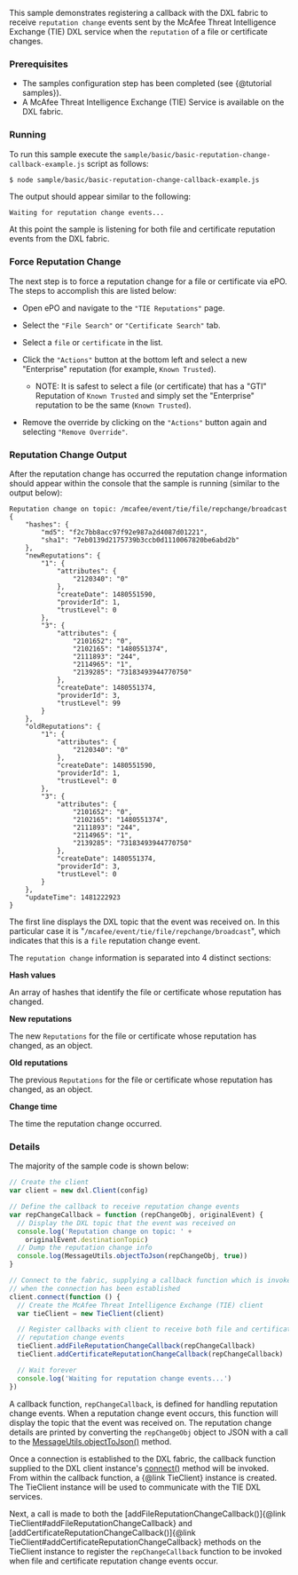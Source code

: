 This sample demonstrates registering a callback with the DXL fabric to receive
`reputation change` events sent by the McAfee Threat Intelligence Exchange (TIE)
DXL service when the `reputation` of a file or certificate changes.

### Prerequisites

* The samples configuration step has been completed (see {@tutorial samples}).
* A McAfee Threat Intelligence Exchange (TIE) Service is available on the DXL
  fabric.

### Running

To run this sample execute the
`sample/basic/basic-reputation-change-callback-example.js` script as follows:

```sh
$ node sample/basic/basic-reputation-change-callback-example.js
```

The output should appear similar to the following:

```
Waiting for reputation change events...
```

At this point the sample is listening for both file and certificate reputation
events from the DXL fabric.

### Force Reputation Change

The next step is to force a reputation change for a file or certificate via ePO.
The steps to accomplish this are listed below:

  * Open ePO and navigate to the `"TIE Reputations"` page.

  * Select the `"File Search"` or `"Certificate Search"` tab.

  * Select a `file` or `certificate` in the list.

  * Click the `"Actions"` button at the bottom left and select a new
    "Enterprise" reputation (for example, `Known Trusted`).

    * NOTE: It is safest to select a file (or certificate) that has a "GTI"
      Reputation of `Known Trusted` and simply set the "Enterprise" reputation
      to be the same (`Known Trusted`).

  * Remove the override by clicking on the `"Actions"` button again and
    selecting `"Remove Override"`.

### Reputation Change Output

After the reputation change has occurred the reputation change information
should appear within the console that the sample is running (similar to the
output below):

```
Reputation change on topic: /mcafee/event/tie/file/repchange/broadcast
{
    "hashes": {
        "md5": "f2c7bb8acc97f92e987a2d4087d01221",
        "sha1": "7eb0139d2175739b3ccb0d1110067820be6abd2b"
    },
    "newReputations": {
        "1": {
            "attributes": {
                "2120340": "0"
            },
            "createDate": 1480551590,
            "providerId": 1,
            "trustLevel": 0
        },
        "3": {
            "attributes": {
                "2101652": "0",
                "2102165": "1480551374",
                "2111893": "244",
                "2114965": "1",
                "2139285": "73183493944770750"
            },
            "createDate": 1480551374,
            "providerId": 3,
            "trustLevel": 99
        }
    },
    "oldReputations": {
        "1": {
            "attributes": {
                "2120340": "0"
            },
            "createDate": 1480551590,
            "providerId": 1,
            "trustLevel": 0
        },
        "3": {
            "attributes": {
                "2101652": "0",
                "2102165": "1480551374",
                "2111893": "244",
                "2114965": "1",
                "2139285": "73183493944770750"
            },
            "createDate": 1480551374,
            "providerId": 3,
            "trustLevel": 0
        }
    },
    "updateTime": 1481222923
}
```

The first line displays the DXL topic that the event was received on. In this
particular case it is "`/mcafee/event/tie/file/repchange/broadcast`", which
indicates that this is a `file` reputation change event.

The `reputation change` information is separated into 4 distinct sections:

  **Hash values**

  An array of hashes that identify the file or certificate whose reputation
  has changed.

  **New reputations**

  The new `Reputations` for the file or certificate whose reputation has
  changed, as an object.

  **Old reputations**

  The previous `Reputations` for the file or certificate whose reputation has
  changed, as an object.

  **Change time**

  The time the reputation change occurred.

### Details

The majority of the sample code is shown below:

```js
// Create the client
var client = new dxl.Client(config)

// Define the callback to receive reputation change events
var repChangeCallback = function (repChangeObj, originalEvent) {
  // Display the DXL topic that the event was received on
  console.log('Reputation change on topic: ' +
    originalEvent.destinationTopic)
  // Dump the reputation change info
  console.log(MessageUtils.objectToJson(repChangeObj, true))
}

// Connect to the fabric, supplying a callback function which is invoked
// when the connection has been established
client.connect(function () {
  // Create the McAfee Threat Intelligence Exchange (TIE) client
  var tieClient = new TieClient(client)

  // Register callbacks with client to receive both file and certificate
  // reputation change events
  tieClient.addFileReputationChangeCallback(repChangeCallback)
  tieClient.addCertificateReputationChangeCallback(repChangeCallback)

  // Wait forever
  console.log('Waiting for reputation change events...')
})
```

A callback function, `repChangeCallback`, is defined for handling reputation
change events. When a reputation change event occurs, this function will display
the topic that the event was received on. The reputation change details are
printed by converting the `repChangeObj` object to JSON with a call to the
[MessageUtils.objectToJson()](https://opendxl.github.io/opendxl-bootstrap-javascript/jsdoc/module-MessageUtils.html#.objectToJson)
method.

Once a connection is established to the DXL fabric, the callback function
supplied to the DXL client instance's
[connect()](https://opendxl.github.io/opendxl-client-javascript/jsdoc/Client.html#connect)
method will be invoked. From within the callback function, a {@link TieClient}
instance is created. The TieClient instance will be used to communicate with the
TIE DXL services.

Next, a call is made to both the
[addFileReputationChangeCallback()]{@link TieClient#addFileReputationChangeCallback}
and
[addCertificateReputationChangeCallback()]{@link TieClient#addCertificateReputationChangeCallback}
methods on the TieClient instance to register the `repChangeCallback` function
to be invoked when file and certificate reputation change events occur.
